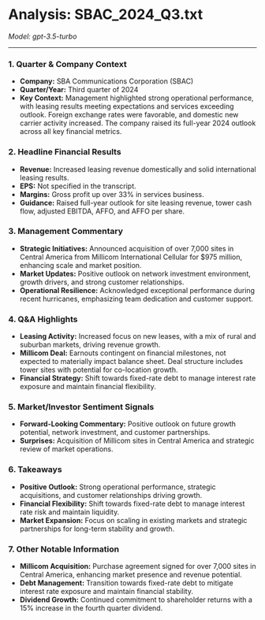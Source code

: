 # Analysis: SBAC_2024_Q3.txt

*Model: gpt-3.5-turbo*

---

### 1. Quarter & Company Context
- **Company:** SBA Communications Corporation (SBAC)
- **Quarter/Year:** Third quarter of 2024
- **Key Context:** Management highlighted strong operational performance, with leasing results meeting expectations and services exceeding outlook. Foreign exchange rates were favorable, and domestic new carrier activity increased. The company raised its full-year 2024 outlook across all key financial metrics.

### 2. Headline Financial Results
- **Revenue:** Increased leasing revenue domestically and solid international leasing results.
- **EPS:** Not specified in the transcript.
- **Margins:** Gross profit up over 33% in services business.
- **Guidance:** Raised full-year outlook for site leasing revenue, tower cash flow, adjusted EBITDA, AFFO, and AFFO per share.

### 3. Management Commentary
- **Strategic Initiatives:** Announced acquisition of over 7,000 sites in Central America from Millicom International Cellular for $975 million, enhancing scale and market position.
- **Market Updates:** Positive outlook on network investment environment, growth drivers, and strong customer relationships.
- **Operational Resilience:** Acknowledged exceptional performance during recent hurricanes, emphasizing team dedication and customer support.

### 4. Q&A Highlights
- **Leasing Activity:** Increased focus on new leases, with a mix of rural and suburban markets, driving revenue growth.
- **Millicom Deal:** Earnouts contingent on financial milestones, not expected to materially impact balance sheet. Deal structure includes tower sites with potential for co-location growth.
- **Financial Strategy:** Shift towards fixed-rate debt to manage interest rate exposure and maintain financial flexibility.

### 5. Market/Investor Sentiment Signals
- **Forward-Looking Commentary:** Positive outlook on future growth potential, network investment, and customer partnerships.
- **Surprises:** Acquisition of Millicom sites in Central America and strategic review of market operations.

### 6. Takeaways
- **Positive Outlook:** Strong operational performance, strategic acquisitions, and customer relationships driving growth.
- **Financial Flexibility:** Shift towards fixed-rate debt to manage interest rate risk and maintain liquidity.
- **Market Expansion:** Focus on scaling in existing markets and strategic partnerships for long-term stability and growth.

### 7. Other Notable Information
- **Millicom Acquisition:** Purchase agreement signed for over 7,000 sites in Central America, enhancing market presence and revenue potential.
- **Debt Management:** Transition towards fixed-rate debt to mitigate interest rate exposure and maintain financial stability.
- **Dividend Growth:** Continued commitment to shareholder returns with a 15% increase in the fourth quarter dividend.